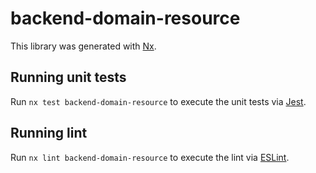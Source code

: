 # backend-domain-resource

This library was generated with [Nx](https://nx.dev).

## Running unit tests

Run `nx test backend-domain-resource` to execute the unit tests via [Jest](https://jestjs.io).

## Running lint

Run `nx lint backend-domain-resource` to execute the lint via [ESLint](https://eslint.org/).

